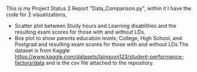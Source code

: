 This is my Project Status 2 Report "Data_Comparison.py", within it I have the code for 2 visualizations,
-	Scatter plot between Study hours and Learning disabilities and the resulting exam scores for those with and without LDs.
- Box plot to show parents education levels; College, High School, and Postgrad and resulting exam scores for those with and without LDs
The dataset is from Kaggle https://www.kaggle.com/datasets/lainguyn123/student-performance-factors/data and is the csv file attached to the repository. 
